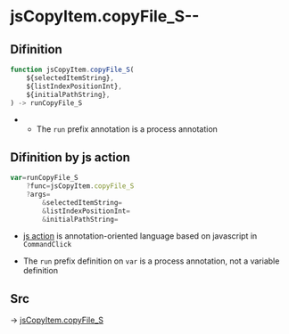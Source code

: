 # jsCopyItem.copyFile_S--

## Difinition

```js.js
function jsCopyItem.copyFile_S(
	${selectedItemString},
	${listIndexPositionInt},
	${initialPathString},
) -> runCopyFile_S
```

- - The `run` prefix annotation is a process annotation


## Difinition by js action

```js.js
var=runCopyFile_S
	?func=jsCopyItem.copyFile_S
	?args=
		&selectedItemString=
		&listIndexPositionInt=
		&initialPathString=
```

- [js action](#) is annotation-oriented language based on javascript in `CommandClick`

- The `run` prefix definition on `var` is a process annotation, not a variable definition

## Src

-> [jsCopyItem.copyFile_S](https://github.com/puutaro/CommandClick/blob/master/app/src/main/java/com/puutaro/commandclick/fragment_lib/terminal_fragment/js_interface/list_index/JsCopyItem.kt#L46)


